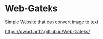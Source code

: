 # Web-Gateks
Simple Website that can convert image to text

https://dwiarfian12.github.io/Web-Gateks/
